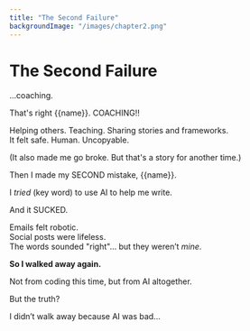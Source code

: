 ```yaml
---
title: "The Second Failure"
backgroundImage: "/images/chapter2.png"
---
```


# The Second Failure

...coaching.

That's right {{name}}. COACHING!!

Helping others. Teaching. Sharing stories and frameworks.  
It felt safe. Human. Uncopyable.

(It also made me go broke. But that's a story for another time.)

Then I made my SECOND mistake, {{name}}.

I *tried* (key word) to use AI to help me write.

And it SUCKED.

Emails felt robotic.  
Social posts were lifeless.  
The words sounded "right"… but they weren’t *mine*.

**So I walked away again.**

Not from coding this time, but from AI altogether.

But the truth?

I didn’t walk away because AI was bad...